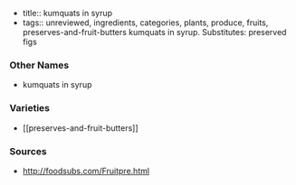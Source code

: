 - title:: kumquats in syrup
- tags:: unreviewed, ingredients, categories, plants, produce, fruits, preserves-and-fruit-butters
kumquats in syrup. Substitutes: preserved figs

### Other Names

* kumquats in syrup

### Varieties

* [[preserves-and-fruit-butters]]

### Sources
* http://foodsubs.com/Fruitpre.html
